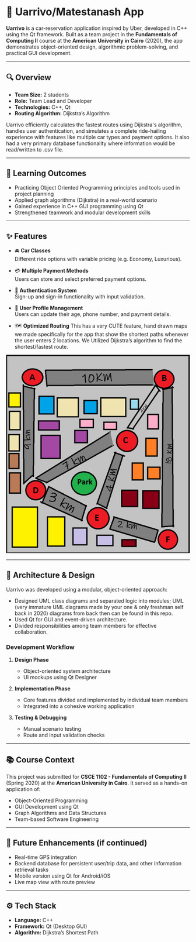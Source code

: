 # 🚗 Uarrivo/Matestanash App

**Uarrivo** is a car-reservation application inspired by Uber, developed in C++ using the Qt framework. Built as a team project in the **Fundamentals of Computing II** course at the **American University in Cairo** (2020), the app demonstrates object-oriented design, algorithmic problem-solving, and practical GUI development.

---

## 🔍 Overview

- **Team Size:** 2 students  
- **Role:** Team Lead and Developer  
- **Technologies:** C++, Qt  
- **Routing Algorithm:** Dijkstra’s Algorithm  

Uarrivo efficiently calculates the fastest routes using Dijkstra's algorithm, handles user authentication, and simulates a complete ride-hailing experience with features like multiple car types and payment options. It also had a very primary database functionality where information would be read/written to .csv file.

---

## 🧠 Learning Outcomes

- Practicing Object Oriented Programming principles and tools used in project planning 
- Applied graph algorithms (Dijkstra) in a real-world scenario
- Gained experience in C++ GUI programming using Qt
- Strengthened teamwork and modular development skills

---

## ✨ Features

- 🚘 **Car Classes**  
  Different ride options with variable pricing (e.g. Economy, Luxurious).

- 💳 **Multiple Payment Methods**  
  Users can store and select preferred payment options.

- 🔐 **Authentication System**  
  Sign-up and sign-in functionality with input validation.

- 👤 **User Profile Management**  
  Users can update their age, phone number, and payment details.

- 🗺️ **Optimized Routing**
  This has a very CUTE feature, hand drawn maps we made specifically for the app that show the shortest paths whenever the user enters 2 locations.
  We Utilized Dijkstra’s algorithm to find the shortest/fastest route.

![Uarrivo](Maps/Maps/Map_finished.PNG)


---

## 🧱 Architecture & Design

Uarrivo was developed using a modular, object-oriented approach:

- Designed UML class diagrams and separated logic into modules; UML (very immature UML diagrams made by your one & only freshman self back in 2020) diagrams from back then can be found in this repo.
- Used Qt for GUI and event-driven architecture.
- Divided responsibilities among team members for effective collaboration.

### Development Workflow

1. **Design Phase**  
   - Object-oriented system architecture
   - UI mockups using Qt Designer

2. **Implementation Phase**  
   - Core features divided and implemented by individual team members
   - Integrated into a cohesive working application

3. **Testing & Debugging**  
   - Manual scenario testing
   - Route and input validation checks

---

## 📚 Course Context

This project was submitted for **CSCE 1102 - Fundamentals of Computing II** (Spring 2020) at the **American University in Cairo**. It served as a hands-on application of:

- Object-Oriented Programming  
- GUI Development using Qt  
- Graph Algorithms and Data Structures  
- Team-based Software Engineering

---

## 🚀 Future Enhancements (if continued)

- Real-time GPS integration  
- Backend database for persistent user/trip data, and other information retrieval tasks  
- Mobile version using Qt for Android/iOS  
- Live map view with route preview

---

## ⚙️ Tech Stack

- **Language:** C++  
- **Framework:** Qt (Desktop GUI)  
- **Algorithm:** Dijkstra’s Shortest Path



